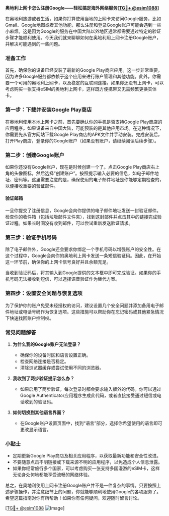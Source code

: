 **奥地利上网卡怎么注册Google——轻松搞定海外网络服务[[TG💪+ @esim1088](https://t.me/s/esim1088)]**

在奥地利旅游或者生活，如果你打算使用当地的上网卡来访问Google服务，比如Gmail、Google地图或者其他功能，那么注册和登录Google账户可能会遇到一些小麻烦。这是因为Google的服务在中国大陆以外地区通常都需要通过特定的验证步骤才能顺利使用。今天我们就来聊聊如何在奥地利用上网卡注册Google账户，并解决可能遇到的一些问题。

### 准备工作

首先，确保你的设备已经安装了最新的Google Play商店应用。这一步非常重要，因为许多Google服务都依赖于这个应用来进行账户管理和其他功能。此外，你需要一个可用的奥地利上网卡，以及稳定的互联网连接。如果你还没有上网卡，可以考虑购买一张支持eSIM的奥地利上网卡，这样既方便携带又无需频繁更换实体卡。

### 第一步：下载并安装Google Play商店

在奥地利使用本地上网卡之前，首先要确认你的手机是否支持Google Play商店的应用程序。如果设备来自中国大陆，可能预装的是其他应用市场。在这种情况下，你需要先从官方网站下载Google Play商店的APK文件并手动安装。完成安装后，打开Play商店，登录你的Google账户（如果没有账户，请继续阅读后续步骤）。

### 第二步：创建Google账户

如果你还没有Google账户，现在是时候创建一个了。点击Google Play商店右上角的头像图标，然后选择“创建账户”。按照提示输入必要的信息，如电子邮件地址、密码等。这里需要注意的是，确保使用的电子邮件地址是你能够定期检查的，以便接收重要的验证邮件。

#### 验证邮箱

一旦你提交了注册信息，Google会向你提供的电子邮件地址发送一封验证邮件。检查你的收件箱（包括垃圾邮件文件夹），找到这封邮件并点击其中的链接完成验证过程。如果长时间没有收到邮件，可以尝试重新发送验证请求。

### 第三步：验证手机号码

除了电子邮件外，Google还会要求你绑定一个手机号码以增强账户的安全性。在这个过程中，Google会向你的奥地利上网卡发送一条短信验证码。因此，在开始这一环节前，确保你的上网卡信号良好并且余额充足。

当收到验证码后，将其输入到Google提供的文本框中即可完成验证。如果你的手机号码无法接收到短信，可以选择语音验证作为替代方案。

### 第四步：设置安全问题与恢复选项

为了保护你的账户免受未经授权的访问，建议设置几个安全问题并添加备用电子邮件地址或电话号码作为恢复选项。这些措施可以帮助你在忘记密码或其他紧急情况下快速找回账户控制权。

### 常见问题解答

1. **为什么我的Google账户无法登录？**
   - 确保你的设备时区和语言设置正确。
   - 检查网络连接是否稳定。
   - 清除浏览器缓存或尝试使用不同的浏览器。

2. **我收到了两步验证提示怎么办？**
   - 如果启用了两步验证，每次登录时都会要求输入额外的代码。你可以通过Google Authenticator应用程序生成此代码，或者直接接受通过短信或电话收到的验证码。

3. **如何切换到其他语言界面？**
   - 在Google账户设置页面中，找到“语言”部分，选择你希望使用的语言即可更改显示语言。

### 小贴士

- 定期更新Google Play商店及相关应用程序，以获取最新功能和安全性改进。
- 不要随意点击不明链接或下载来源不明的应用程序，以免造成个人信息泄露。
- 如果你经常旅行多个国家，可以考虑购买一张支持多国漫游的eSIM卡，这样无论身处何地都能享受流畅的网络体验。

总之，在奥地利使用上网卡注册Google账户并不是一件复杂的事情。只要按照上述步骤操作，并注意细节上的问题，你就能够顺利地使用Google的各项服务了。希望这篇指南对你有所帮助！如果你有任何疑问，欢迎随时留言讨论。

[[TG💪+ @esim1088](https://t.me/s/esim1088) ![Image](https://i.postimg.cc/4NQfJmqS/Snipaste-2025-05-13-00-14-12.png)]